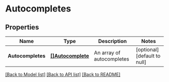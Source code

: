 # Autocompletes

## Properties
Name | Type | Description | Notes
------------ | ------------- | ------------- | -------------
**Autocompletes** | [**[]Autocomplete**](Autocomplete.md) | An array of autocompletes | [optional] [default to null]

[[Back to Model list]](../README.md#documentation-for-models) [[Back to API list]](../README.md#documentation-for-api-endpoints) [[Back to README]](../README.md)


